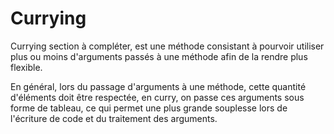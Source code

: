 # Currying

Currying section à compléter, est une méthode consistant à pourvoir utiliser plus ou moins d'arguments passés à une méthode afin de la rendre plus flexible.

En général, lors du passage d'arguments à une méthode, cette quantité d'éléments doit être respectée, en curry, on passe ces arguments sous forme de tableau, ce qui permet une plus grande souplesse lors de l'écriture de code et du traitement des arguments.